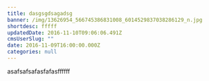 ```yaml
---
title: dasgsgdsagadsg
banner: /img/13626954_566745386831008_6014529837038286129_n.jpg
shortdesc: fffff
updatedDate: 2016-11-10T09:06:06.491Z
cmsUserSlug: ""
date: 2016-11-09T16:00:00.000Z
categories: null
---
```


asafsafsafasfafasffffff